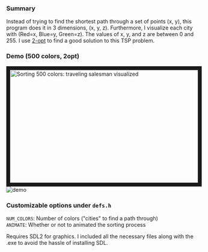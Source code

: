 ### Summary
Instead of trying to find the shortest path through a set of points (x, y), this program does it in 3 dimensions, (x, y, z). Furthermore, I visualize each city with (Red=x, Blue=y, Green=z). The values of x, y, and z are between 0 and 255. I use [2-opt](https://en.wikipedia.org/wiki/2-opt) to find a good solution to this TSP problem.

### Demo (500 colors, 2opt)
<a href="http://www.youtube.com/watch?feature=player_embedded&v=UTO_rdMlOIY
" target="_blank"><img src="http://img.youtube.com/vi/UTO_rdMlOIY/0.jpg" 
alt="Sorting 500 colors: traveling salesman visualized " width="500" height="300" border="10" /></a>
![demo](https://i.gyazo.com/dd66042f9d7c7e8d8d2572c6c0f59ed2.gif)


### Customizable options under `defs.h`  
`NUM_COLORS`: Number of colors ("cities" to find a path through)  
`ANIMATE`: Whether or not to animated the sorting process  

Requires SDL2 for graphics. I included all the necessary files along with the .exe to avoid the hassle of installing SDL.
